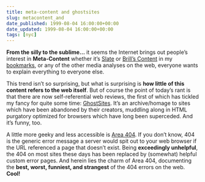 ```yaml
---
title: meta-content and ghostsites
slug: metacontent_and
date_published: 1999-08-04 16:00:00+00:00
date_updated: 1999-08-04 16:00:00+00:00
tags: [nyc]
---
```

**From the silly to the sublime…** it seems the Internet brings out people’s interest in **Meta-Content** whether it’s [Slate](http://www.slate.com) or [Brill’s Content](http://www.brillscontent.com) in my [bookmarks](/bookmark/), or any of the other media analyses on the web, everyone wants to explain everything to everyone else.

This trend isn’t so surprising, but what is surprising is **how little of this content refers to the web itself**. But of course the point of today’s rant is that there are now self-referential web reviews, the first of which has tickled my fancy for quite some time: [GhostSites](http://www.disobey.com/ghostsites/). It’s an archive/homage to sites which have been abandoned by their creators, muddling along in HTML purgatory optimized for browsers which have long been superceded. And it’s funny, too.

A little more geeky and less accessible is [Area 404](http://www.plinko.net/404/area404.asp). If you don’t know, 404 is the generic error message a server would spit out to your web browser if the URL referenced a page that doesn’t exist. Being **exceedingly unhelpful**, the 404 on most sites these days has been replaced by (somewhat) helpful custom error pages. And herein lies the charm of Area 404, documenting the **best, worst, funniest, and strangest** of the 404 errors on the web. **Cool!**

